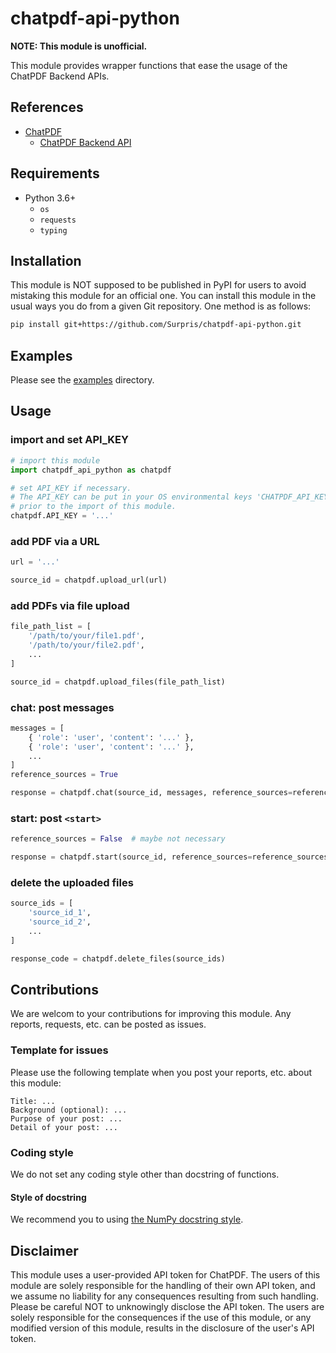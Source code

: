 # chatpdf-api-python

**NOTE: This module is unofficial.**

This module provides wrapper functions that ease the usage of the ChatPDF Backend APIs.

## References

* [ChatPDF](https://www.chatpdf.com/)
    * [ChatPDF Backend API](https://www.chatpdf.com/docs/api/backend)

## Requirements

* Python 3.6+
    * `os`
    * `requests`
    * `typing`

## Installation

This module is NOT supposed to be published in PyPI for users to avoid mistaking this module for an official one. You can install this module in the usual ways you do from a given Git repository. One method is as follows:

```sh
pip install git+https://github.com/Surpris/chatpdf-api-python.git
```

## Examples

Please see the [examples](./examples) directory.

## Usage

### import and set API_KEY

```python
# import this module
import chatpdf_api_python as chatpdf

# set API_KEY if necessary.
# The API_KEY can be put in your OS environmental keys 'CHATPDF_API_KEY'
# prior to the import of this module.
chatpdf.API_KEY = '...'

```

### add PDF via a URL
```python
url = '...'

source_id = chatpdf.upload_url(url)
```

### add PDFs via file upload

```python
file_path_list = [
    '/path/to/your/file1.pdf',
    '/path/to/your/file2.pdf',
    ...
]

source_id = chatpdf.upload_files(file_path_list)
```

### chat: post messages

```python
messages = [
    { 'role': 'user', 'content': '...' },
    { 'role': 'user', 'content': '...' },
    ...
]
reference_sources = True

response = chatpdf.chat(source_id, messages, reference_sources=reference_sources)
```

### start: post `<start>`

```python
reference_sources = False  # maybe not necessary

response = chatpdf.start(source_id, reference_sources=reference_sources)
```

### delete the uploaded files

```python
source_ids = [
    'source_id_1',
    'source_id_2',
    ...
]

response_code = chatpdf.delete_files(source_ids)
```

## Contributions

We are welcom to your contributions for improving this module. Any reports, requests, etc. can be posted as issues. 

### Template for issues

Please use the following template when you post your reports, etc. about this module:

```
Title: ...
Background (optional): ...
Purpose of your post: ...
Detail of your post: ...
```

### Coding style

We do not set any coding style other than docstring of functions.

#### Style of docstring

We recommend you to using [the NumPy docstring style](https://numpydoc.readthedocs.io/en/latest/format.html).

## Disclaimer

This module uses a user-provided API token for ChatPDF. The users of this module are solely responsible for the handling of their own API token, and we assume no liability for any consequences resulting from such handling. Please be careful NOT to unknowingly disclose the API token. The users are solely responsible for the consequences if the use of this module, or any modified version of this module, results in the disclosure of the user's API token.
